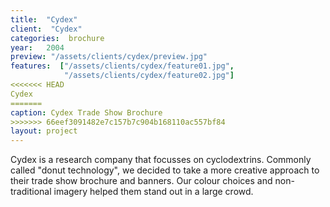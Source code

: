 ```yaml
---
title:  "Cydex"
client:  "Cydex"
categories:  brochure
year:   2004
preview: "/assets/clients/cydex/preview.jpg"
features:  ["/assets/clients/cydex/feature01.jpg",
            "/assets/clients/cydex/feature02.jpg"]
<<<<<<< HEAD
Cydex             
=======
caption: Cydex Trade Show Brochure            
>>>>>>> 66eef3091482e7c157b7c904b168110ac557bf84
layout: project
---
```

Cydex is a research company that focusses on cyclodextrins. Commonly called "donut technology", we decided to take a more creative approach to their trade show brochure and banners. Our colour choices and non-traditional imagery helped them stand out in a large crowd.

